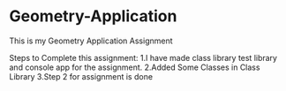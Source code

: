 # Geometry-Application
This is my Geometry Application Assignment

Steps to Complete this assignment:
1.I have made class library test library and console app for the assignment.
2.Added Some Classes in Class Library
3.Step 2 for assignment is done